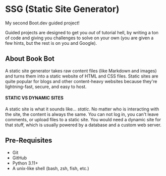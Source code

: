 # SSG (Static Site Generator)

My second Boot.dev guided project! 

Guided projects are designed to get you *out* of tutorial hell, by writing a ton of code and giving you challenges to solve on your own (you are given a few hints, but the rest is on you and Google).

## About Book Bot

A static site generator takes raw content files (like Markdown and images) and turns them into a static website of HTML and CSS files. Static sites are quite popular for blogs and other content-heavy websites because they're lightning-fast, secure, and easy to host.

#### STATIC VS DYNAMIC SITES

A static site is what it sounds like... _static_. No matter who is interacting with the site, the content is always the same. You can not log in, you can't leave comments, or upload files to a static site. You would need a dynamic site for that stuff, which is usually powered by a database and a custom web server. 

## Pre-Requisites

- Git
- GitHub
- Python 3.11+
- A unix-like shell (bash, zsh, fish, etc.)
